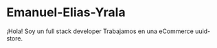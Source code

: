 # Emanuel-Elias-Yrala
¡Hola! Soy un  full stack  developer 
 Trabajamos  en una eCommerce uuid-store.
